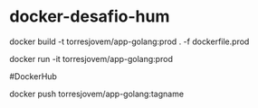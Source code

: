 # docker-desafio-hum

docker build -t torresjovem/app-golang:prod . -f dockerfile.prod


docker run -it torresjovem/app-golang:prod


#DockerHub

docker push torresjovem/app-golang:tagname
